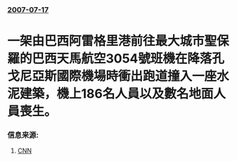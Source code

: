 ### [2007-07-17](/news/2007/07/17/index.md)

##### 
# 一架由巴西阿雷格里港前往最大城市聖保羅的巴西天馬航空3054號班機在降落孔戈尼亞斯國際機場時衝出跑道撞入一座水泥建築，機上186名人員以及數名地面人員喪生。




### 信息来源:

1. [CNN](https://web.archive.org/web/20070811230607/http://www.cnn.com/2007/WORLD/americas/07/18/brazil.plane.crash/index.html)
